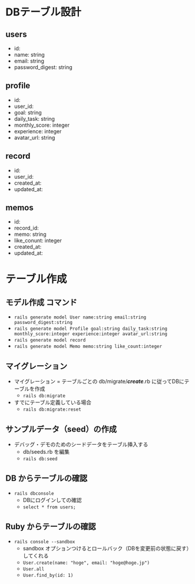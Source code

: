 # DBテーブル設計

## users

- id: 
- name: string
- email: string
- password_digest: string

## profile

- id: 
- user_id: 
- goal: string
- daily_task: string
- monthly_score: integer
- experience: integer
- avatar_url: string

## record

- id:
- user_id:
- created_at:
- updated_at:

## memos

- id:
- record_id:
- memo: string
- like_conunt: integer
- created_at:
- updated_at:

# テーブル作成

## モデル作成 コマンド

- `rails generate model User name:string email:string password_digest:string`
- `rails generate model Profile goal:string daily_task:string monthly_score:integer experience:integer avatar_url:string`
- `rails generate model record `
- `rails generate model Memo memo:string like_count:integer`

## マイグレーション

- マイグレーション = テーブルごとの db/migrate/**_create_**.rb に従ってDBにテーブルを作成 
  - `rails db:migrate`
- すでにテーブル定義している場合
  - `rails db:migrate:reset`

## サンプルデータ（seed）の作成

- デバッグ・デモのためのシードデータをテーブル挿入する
  - db/seeds.rb を編集
  - `rails db:seed`

## DB からテーブルの確認

- `rails dbconsole`
  - DBにログインしての確認
  - `select * from users;`

## Ruby からテーブルの確認

- `rails console --sandbox`
  - sandbox オプションつけるとロールバック（DBを変更前の状態に戻す）してくれる
  - `User.create(name: "hoge", email: "hoge@hoge.jp")`
  - `User.all`
  - `User.find_by(id: 1)`

